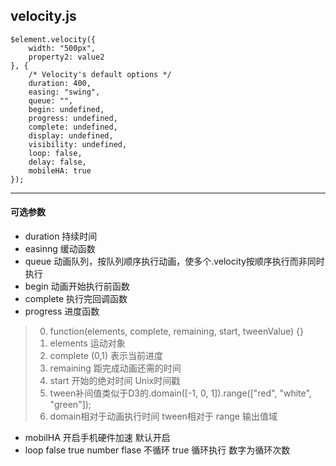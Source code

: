 ## velocity.js ##

	$element.velocity({
		width: "500px",  
		property2: value2
	}, {
		/* Velocity's default options */
		duration: 400,
		easing: "swing",
		queue: "",
		begin: undefined,
		progress: undefined,
		complete: undefined,
		display: undefined,
		visibility: undefined,
		loop: false,
		delay: false,
		mobileHA: true
	});
***
#### 可选参数 
+ duration 持续时间
+ easinng 缓动函数
+ queue 动画队列，按队列顺序执行动画，使多个.velocity按顺序执行而非同时执行
+ begin 动画开始执行前函数
+ complete 执行完回调函数
+ progress 进度函数

> 0. function(elements, complete, remaining, start, tweenValue) {}
> 1. elements 运动对象	
> 2. complete (0,1) 表示当前进度
> 3. remaining 距完成动画还需的时间
> 4. start 开始的绝对时间 Unix时间戳
> 5. tween补间值类似于D3的.domain([-1, 0, 1]).range(["red", "white", "green"]);
> 6. domain相对于动画执行时间 tween相对于 range 输出值域

+ mobilHA 开启手机硬件加速 默认开启
+ loop false true number flase 不循环 true 循环执行 数字为循环次数